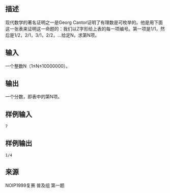 ## 描述


现代数学的著名证明之一是Georg Cantor证明了有理数是可枚举的。他是用下面这一张表来证明这一命题的：我们以Z字形给上表的每一项编号。第一项是1/1，然后是1/2，2/1，3/1，2/2，…给定N，求第N项。

## 输入


一个整数N（1≤N≤10000000）。

## 输出


一个分数，即表中的第N项。

## 样例输入


```
7
```


## 样例输出


```
1/4
```


## 来源


NOIP1999复赛 普及组 第一题

